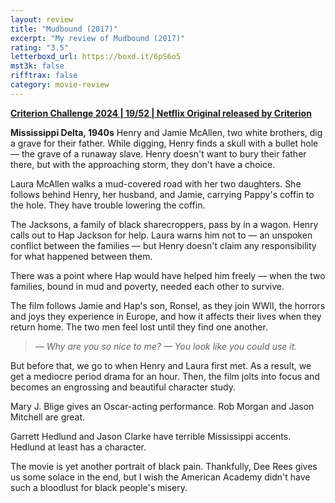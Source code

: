 ```yaml
---
layout: review
title: "Mudbound (2017)"
excerpt: "My review of Mudbound (2017)"
rating: "3.5"
letterboxd_url: https://boxd.it/6pS6o5
mst3k: false
rifftrax: false
category: movie-review
---
```


<b><a href="https://boxd.it/qWjuA/detail" title="Criterion Challenge 2024 | 19/52 | Netflix Original released by Criterion">Criterion Challenge 2024 | 19/52 | Netflix Original released by Criterion</a></b>

<b>Mississippi Delta, 1940s</b>
Henry and Jamie McAllen, two white brothers, dig a grave for their father. While digging, Henry finds a skull with a bullet hole — the grave of a runaway slave. Henry doesn't want to bury their father there, but with the approaching storm, they don't have a choice.

Laura McAllen walks a mud-covered road with her two daughters. She follows behind Henry, her husband, and Jamie, carrying Pappy's coffin to the hole. They have trouble lowering the coffin.

The Jacksons, a family of black sharecroppers, pass by in a wagon. Henry calls out to Hap Jackson for help. Laura warns him not to — an unspoken conflict between the families — but Henry doesn't claim any responsibility for what happened between them.

There was a point where Hap would have helped him freely — when the two families, bound in mud and poverty, needed each other to survive.

The film follows Jamie and Hap's son, Ronsel, as they join WWII, the horrors and joys they experience in Europe, and how it affects their lives when they return home. The two men feel lost until they find one another.

<blockquote><i>— Why are you so nice to me?
</i><i>— You look like you could use it.</i></blockquote>
But before that, we go to when Henry and Laura first met. As a result, we get a mediocre period drama for an hour. Then, the film jolts into focus and becomes an engrossing and beautiful character study.

Mary J. Blige gives an Oscar-acting performance. Rob Morgan and Jason Mitchell are great.

Garrett Hedlund and Jason Clarke have terrible Mississippi accents. Hedlund at least has a character.

The movie is yet another portrait of black pain. Thankfully, Dee Rees gives us some solace in the end, but I wish the American Academy didn't have such a bloodlust for black people's misery.
